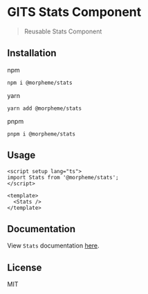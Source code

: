 # GITS Stats Component

> Reusable Stats Component

## Installation

npm

```
npm i @morpheme/stats
```

yarn

```
yarn add @morpheme/stats
```

pnpm

```
pnpm i @morpheme/stats
```

## Usage

```vue
<script setup lang="ts">
import Stats from '@morpheme/stats';
</script>

<template>
  <Stats />
</template>
```

## Documentation

View `Stats` documentation [here](https://gits-ui.web.app/?path=/story/components-stats--default).

## License

MIT
